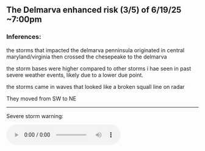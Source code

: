## The Delmarva enhanced risk (3/5) of 6/19/25 ~7:00pm

### Inferences:
the storms that impacted the delmarva penninsula originated in central maryland/virginia then crossed the chesepeake to the delmarva


the storm bases were higher compared to other storms i hae seen in past severe weather events, likely due to a lower due point.

the storms came in waves that looked like a broken squall line on radar

They moved from SW to NE

---
Severe storm warning:

<audio controls>
  <source src="wicomico_severe_storm_warning.mp3" type="audio/mpeg">
  Your browser does not support the audio element.
</audio>

